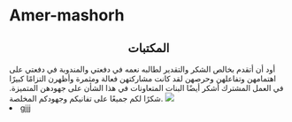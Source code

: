 # Amer-mashorh
<!DOCTYPE html>

<html>
<head>
  <meta http-equiv="CONTENT-TYPE" content="text/html; charset=UTF-8">
  <link rel="stylesheet" href="styles/style.css"/>
  <title>Welcome</title>
</head>
<body>
  <h2 style="text-align: center;">
    المكتبات
  </h2>
  أود أن أتقدم بخالص الشكر والتقدير لطالبه نعمه في دفعتي والمندوبة في دفعتي على اهتمامهن وتفاعلهن وحرصهن لقد كانت مشاركتهن فعالة ومثمرة وأظهرن التزامًا كبيرًا في العمل المشترك أشكر أيضًا البنات المتعاونات في هذا الشأن على جهودهن المتميزة. شكرًا لكم جميعًا على تفانيكم وجهودكم المخلصة.
  <img src="jpj"
    <ol>
      <li> gjjj</li>
    </ol>  
</body>
</html>
